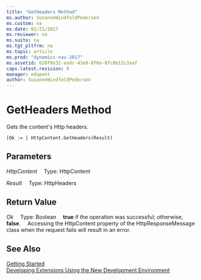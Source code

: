 ```yaml
---
title: "GetHeaders Method"
ms.author: SusanneWindfeldPedersen
ms.custom: na
ms.date: 02/21/2017
ms.reviewer: na
ms.suite: na
ms.tgt_pltfrm: na
ms.topic: article
ms.prod: "dynamics-nav-2017"
ms.assetid: 620f0e32-eadc-43e9-8f6e-8fc0b12c3aaf
caps.latest.revision: 9
manager: edupont
author: SusanneWindfeldPedersen
---
```


# GetHeaders Method
Gets the content's Http headers.

```
[Ok := ] HttpContent.GetHeaders(Result)
```

## Parameters
*HttpContent*
&emsp;Type: HttpContent

*Result*
&emsp;Type: HttpHeaders

## Return Value
*Ok*
&emsp;Type: Boolean
&emsp;**true** if the operation was successful; otherwise, **false**.
&emsp;Accessing the HttpContent property of the HttpResponseMessage class when the request fails will result in an error.

## See Also
[Getting Started](newdev-get-started.md)  
[Developing Extensions Using the New Development Environment](newdev-dev-overview.md)